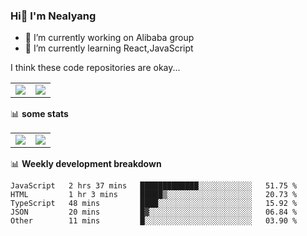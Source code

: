 ### Hi👋 I'm Nealyang

- 🔭 I’m currently working on Alibaba group
- 🌱 I’m currently learning React,JavaScript


I think these code repositories are okay...

<table>
  <tbody>
    <tr>
      <td>
        <a href="https://github.com/Nealyang/React-Express-Blog-Demo">
          <img align="center" src="https://github-readme-stats.vercel.app/api/pin/?username=Nealyang&repo=React-Express-Blog-Demo&theme=chartreuse-dark" />
        </a>
      </td>
       <td>
        <a href="https://github.com/Nealyang/PersonalBlog">
          <img align="center" src="https://github-readme-stats.vercel.app/api/pin/?username=Nealyang&repo=PersonalBlog&theme=chartreuse-dark" />
        </a>
      </td>
    </tr>
  </tbody>
</table>

📊 **some stats**


<table>
  <tbody>
    <tr>
      <td>
          <img align="center" src="https://github-readme-stats.vercel.app/api?username=Nealyang&theme=chartreuse-dark&show_icons=true" />
      </td>
       <td>
          <img align="center" src="https://github-readme-stats.vercel.app/api/top-langs/?username=Nealyang&theme=chartreuse-dark" />
      </td>
    </tr>
  </tbody>
</table>

📊 **Weekly development breakdown**

<!--START_SECTION:waka-->
```text
JavaScript   2 hrs 37 mins   █████████████░░░░░░░░░░░░   51.75 % 
HTML         1 hr 3 mins     █████▒░░░░░░░░░░░░░░░░░░░   20.73 % 
TypeScript   48 mins         ████░░░░░░░░░░░░░░░░░░░░░   15.92 % 
JSON         20 mins         █▓░░░░░░░░░░░░░░░░░░░░░░░   06.84 % 
Other        11 mins         █░░░░░░░░░░░░░░░░░░░░░░░░   03.90 % 
```
<!--END_SECTION:waka-->
